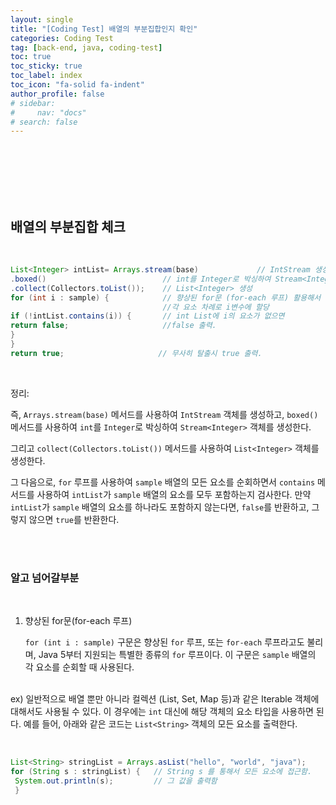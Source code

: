 ```yaml
---
layout: single
title: "[Coding Test] 배열의 부분집합인지 확인"
categories: Coding Test
tag: [back-end, java, coding-test]
toc: true
toc_sticky: true
toc_label: index
toc_icon: "fa-solid fa-indent"
author_profile: false
# sidebar:
#     nav: "docs"
# search: false
---
```



<br><br><br><br><br>




## 배열의 부분집합 체크


<br>


```java
List<Integer> intList= Arrays.stream(base)             // IntStream 생성
.boxed()          		          // int를 Integer로 박싱하여 Stream<Integer> 생성
.collect(Collectors.toList());    // List<Integer> 생성
for (int i : sample) {            // 향상된 for문 (for-each 루프) 활용해서 
                                  //각 요소 차례로 i변수에 할당
if (!intList.contains(i)) {       // int List에 i의 요소가 없으면
return false;                     //false 출력.
}
}
return true;                     // 무사히 탈출시 true 출력. 
```


<br>


정리:

즉, `Arrays.stream(base)` 메서드를 사용하여 `IntStream` 객체를 생성하고, `boxed()` 메서드를 사용하여 `int`를 `Integer`로 박싱하여 `Stream<Integer>` 객체를 생성한다. 

그리고 `collect(Collectors.toList())` 메서드를 사용하여 `List<Integer>` 객체를 생성한다.

그 다음으로, `for` 루프를 사용하여 `sample` 배열의 모든 요소를 순회하면서 `contains` 메서드를 사용하여 `intList`가 `sample` 배열의 요소를 모두 포함하는지 검사한다. 만약 `intList`가 `sample` 배열의 요소를 하나라도 포함하지 않는다면, `false`를 반환하고, 그렇지 않으면 `true`를 반환한다.





<br><br>




### 알고 넘어갈부분
<br>

1. 향상된 for문(for-each 루프)

   `for (int i : sample)` 구문은 향상된 `for` 루프, 또는 `for-each` 루프라고도 불리며,  Java 5부터 지원되는 특별한 종류의 `for` 루프이다.  이 구문은 `sample` 배열의 각 요소를 순회할 때 사용된다.
   <br><br>


ex) 일반적으로 배열 뿐만 아니라 컬렉션 (List, Set, Map 등)과 같은 Iterable 객체에 대해서도 사용될 수 있다. 이 경우에는 `int` 대신에 해당 객체의 요소 타입을 사용하면 된다. 예를 들어, 아래와 같은 코드는 `List<String>` 객체의 모든 요소를 출력한다.

<br>

```java
List<String> stringList = Arrays.asList("hello", "world", "java");
for (String s : stringList) {   // String s 를 통해서 모든 요소에 접근함.
 System.out.println(s);         // 그 값을 출력함
 }
```

<br><br><br>









